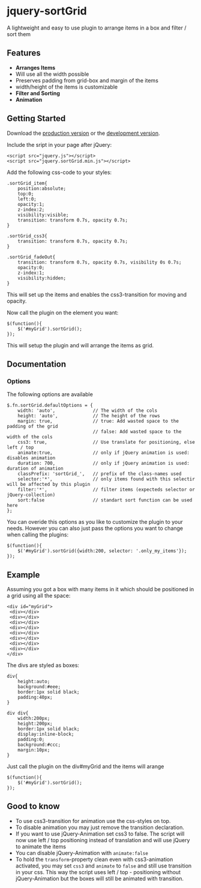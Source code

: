 # jquery-sortGrid

A lightweight and easy to use plugin to arrange items in a box and filter / sort them

## Features

 - **Arranges Items**
  - Will use all the width possible
  - Preserves padding from grid-box and margin of the items
  - width/height of the items is customizable
 - **Filter and Sorting**
 - **Animation**

## Getting Started
Download the [production version][min] or the [development version][max].

[min]: https://raw.github.com/ulima/jquery-sortGrid/master/dist/sortGrid.min.js
[max]: https://raw.github.com/ulima/jquery-sortGrid/master/dist/sortGrid.js

Include the sript in your page after jQuery:

    <script src="jquery.js"></script>
    <script src="jquery.sortGrid.min.js"></script>

Add the following css-code to your styles:

	.sortGrid_item{
	    position:absolute;
	    top:0;
	    left:0;
	    opacity:1;
	    z-index:2;
	    visibility:visible;
	    transition: transform 0.7s, opacity 0.7s;
	}
	
	.sortGrid_css3{
	    transition: transform 0.7s, opacity 0.7s;
	}
	
	.sortGrid_fadeOut{
	    transition: transform 0.7s, opacity 0.7s, visibility 0s 0.7s;
	    opacity:0;
	    z-index:1;
	    visibility:hidden;
	}

This will set up the items and enables the css3-transition for moving and opacity.

Now call the plugin on the element you want:

    $(function(){
        $('#myGrid').sortGrid();
    });


This will setup the plugin and will arrange the items as grid.

## Documentation

### Options
The following options are available

    $.fn.sortGrid.defaultOptions = {
        width: 'auto',				// The width of the cols
        height: 'auto',				// The height of the rows
        margin: true,				// true: Add wasted space to the padding of the grid
									// false: Add wasted space to the width of the cols
        css3: true,					// Use translate for positioning, else left / top
        animate:true,				// only if jQuery animation is used: disables animation
        duration: 700,				// only if jQuery animation is used: duration of animation
        classPrefix: 'sortGrid_',	// prefix of the class-names used
        selector:'*',				// only items found with this selectir will be affected by this plugin
        filter:'*',					// filter items (expecteds selector or jQuery-collection)
        sort:false					// standart sort function can be used here
    };

You can overide this options as you like to customize the plugin to your needs.
However you can also just pass the options you want to change when calling the plugins:

    $(function(){
        $('#myGrid').sortGrid({width:200, selector: '.only_my_items'});
    });


## Example

Assuming you got a box with many items in it which should be positioned in a grid using all the space:

    <div id="myGrid">
     <div></div>
     <div></div>
     <div></div>
     <div></div>
     <div></div>
     <div></div>
     <div></div>
     <div></div>
    </div>

The divs are styled as boxes:

	div{
	    height:auto;
	    background:#eee;
	    border:1px solid black;
	    padding:40px;
	}
	
	div div{
	    width:200px;
	    height:200px;
	    border:1px solid black;
	    display:inline-block;
	    padding:0;
	    background:#ccc;
	    margin:10px;
	}

Just call the plugin on the div#myGrid and the items will arange

    $(function(){
        $('#myGrid').sortGrid();
    });

## Good to know

 - To use css3-transition for animation use the css-styles on top.  
 - To disable animation you may just remove the transition declaration.  
 - If you want to use jQuery-Animation set css3 to false. The script will now use left / top positioning instead of translation and will use jQuery to animate the items
 - You can disable jQuery-Animation with `animate:false`
 - To hold the `transform`-property clean even with css3-animation activated, you may set `css3` and `animate` to `false` and still use transition in your css. This way the script uses left / top - positioning without jQuery-Animation but the boxes will still be animated with transition.